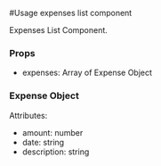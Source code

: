 #Usage expenses list component

Expenses List Component.

### Props
* expenses: Array of Expense Object

### Expense Object
Attributes: 

* amount: number
* date: string
* description: string


